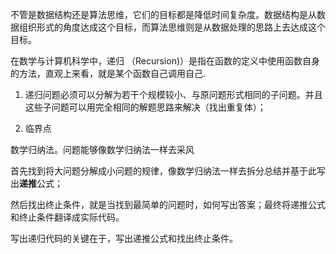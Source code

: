 不管是数据结构还是算法思维，它们的目标都是降低时间复杂度。数据结构是从数据组织形式的角度达成这个目标，而算法思维则是从数据处理的思路上去达成这个目标。

在数学与计算机科学中，递归 （Recursion)）是指在函数的定义中使用函数自身的方法，直观上来看，就是某个函数自己调用自己.

1. 递归问题必须可以分解为若干个规模较小、与原问题形式相同的子问题。并且这些子问题可以用完全相同的解题思路来解决（找出重复体）；

2. 临界点



数学归纳法。问题能够像数学归纳法一样去采风

首先找到将大问题分解成小问题的规律，像数学归纳法一样去拆分总结并基于此写出**递推**公式；

然后找出终止条件，就是当找到最简单的问题时，如何写出答案；最终将递推公式和终止条件翻译成实际代码。

写出递归代码的关键在于，写出递推公式和找出终止条件。

